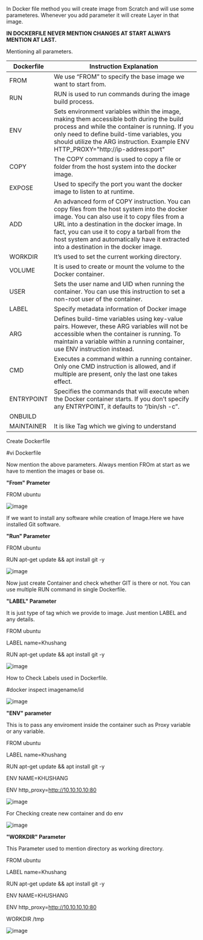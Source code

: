 In Docker file method you will create image from Scratch and will use some parameteres. Whenever you add parameter it will create Layer in that image.

**IN DOCKERFILE NEVER MENTION CHANGES AT START ALWAYS MENTION AT LAST.**

Mentioning all parameters.

 | Dockerfile     | Instruction	Explanation      | 
  | ------------- | ------------- | 
  | FROM        | We use “FROM” to specify the base image we want to start from.|
  | RUN	       | RUN is used to run commands during the image build process.| 
  | ENV		    | Sets environment variables within the image, making them accessible both during the build process and while the container is running. If you only need to   define             build-time variables, you should utilize the ARG instruction. Example ENV HTTP_PROXY="http://ip-address:port"|
  | COPY		        | The COPY command is used to copy a file or folder from the host system into the docker image.|
  | EXPOSE		        | Used to specify the port you want the docker image to listen to at runtime.| 
  | ADD			        | An advanced form of COPY instruction. You can copy files from the host system into the docker image. You can also use it to copy files from a URL into a destination in      the       docker image. In fact, you can use it to copy a tarball from the host system and automatically have it extracted into a destination in the docker image.|
  | WORKDIR			        | It’s used to set the current working directory.|
  |VOLUME|	It is used to create or mount the volume to the Docker container.|
  |USER|	Sets the user name and UID when running the container. You can use this instruction to set a non-root user of the container.|
  |LABEL|	Specify metadata information of Docker image|
  |ARG|	Defines build-time variables using key-value pairs. However, these ARG variables will not be accessible when the container is running. To maintain a variable within a running container, use  ENV instruction instead.|
  |CMD|	Executes a command within a running container. Only one CMD instruction is allowed, and if multiple are present, only the last one takes effect.|
  |ENTRYPOINT|	Specifies the commands that will execute when the Docker container starts. If you don’t specify any ENTRYPOINT, it defaults to “/bin/sh -c”.|
  |ONBUILD| |
  |MAINTAINER| It is like Tag which we giving to understand|

  Create Dockerfile

  #vi Dockerfile

  Now mention the above parameters. Always mention FROm at start as we have to mention the images or base os.

  **"From" Prameter**
  
  FROM ubuntu
  
  ![image](https://github.com/Khushang49/Docker/assets/95266353/602fce65-01f0-4cdb-bcf7-bba0e495ea30)

  If we want to install any software while creation of Image.Here we have installed Git software.

  **"Run" Parameter**

  FROM ubuntu
  
  RUN apt-get update && apt install git -y

 ![image](https://github.com/Khushang49/Docker/assets/95266353/913e7f0d-2729-49c8-ae47-98cdb8ea80d9)

  Now just create Container and check whether GIT is there or not. You can use multiple RUN command in single Dockerfile.

  **"LABEL" Parameter**

  It is just type of tag which we provide to image. Just mention LABEL and any details.

  FROM ubuntu
  
  LABEL name=Khushang
  
  RUN apt-get update && apt install git -y

  ![image](https://github.com/Khushang49/Docker/assets/95266353/003a4af3-ecf9-412b-b634-cc433218c2b9)

  How to Check Labels used in Dockerfile.

  #docker inspect imagename/id

  ![image](https://github.com/Khushang49/Docker/assets/95266353/338df667-85d4-4fca-b189-6f4657cc1338)


  **"ENV" parameter**

  This is to pass any enviroment inside the container such as Proxy variable or any variable.
  
  FROM ubuntu
  
  LABEL name=Khushang
  
  RUN apt-get update && apt install git -y

  ENV NAME=KHUSHANG

  ENV http_proxy=http://10.10.10.10:80 
  
  ![image](https://github.com/Khushang49/Docker/assets/95266353/306282b1-2738-43b2-9670-2fbfc9c754b6)


  For Checking create new container and do env

  ![image](https://github.com/Khushang49/Docker/assets/95266353/b57058b8-151d-4237-8e1b-918837c92e96)


  **"WORKDIR" Parameter**

   This Parameter used to mention directory as working directory.

   FROM ubuntu
  
   LABEL name=Khushang
  
   RUN apt-get update && apt install git -y

   ENV NAME=KHUSHANG

   ENV http_proxy=http://10.10.10.10:80 

   WORKDIR /tmp
   
   ![image](https://github.com/Khushang49/Docker/assets/95266353/03894309-bcd1-4247-b1f7-c0bea0ceed0f)



  


  

  


